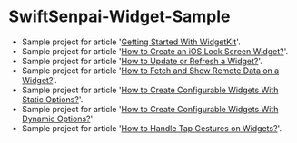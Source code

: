 # SwiftSenpai-Widget-Sample
- Sample project for article '[Getting Started With WidgetKit](https://swiftsenpai.com/development/getting-started-widgetkit/)'.
- Sample project for article '[How to Create an iOS Lock Screen Widget?](https://swiftsenpai.com/development/create-lock-screen-widget/)'.
- Sample project for article '[How to Update or Refresh a Widget?](https://swiftsenpai.com/development/refreshing-widget/)'.
- Sample project for article '[How to Fetch and Show Remote Data on a Widget?](https://swiftsenpai.com/development/widget-load-remote-data/)'.
- Sample project for article '[How to Create Configurable Widgets With Static Options?](https://swiftsenpai.com/development/configurable-widgets-static-options/)'.
- Sample project for article '[How to Create Configurable Widgets With Dynamic Options?](https://swiftsenpai.com/development/configurable-widgets-dynamic-options/)'
- Sample project for article '[How to Handle Tap Gestures on Widgets?](https://swiftsenpai.com/development/widget-tap-gestures/)'.
